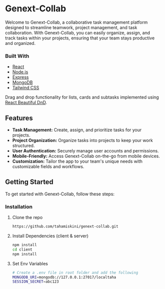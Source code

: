 # Genext-Collab

Welcome to Genext-Collab, a collaborative task management platform designed to streamline teamwork, project management, and task collaboration. With Genext-Collab, you can easily organize, assign, and track tasks within your projects, ensuring that your team stays productive and organized.

### Built With

- [React](https://reactjs.org/)
- [Node.js](https://nodejs.dev/)
- [Express](https://expressjs.com/)
- [MongoDB](https://www.mongodb.com/)
- [Tailwind CSS](https://tailwindcss.com/)

Drag and drop functionality for lists, cards and subtasks implemented using [React Beautiful DnD](https://github.com/atlassian/react-beautiful-dnd).


## Features

- **Task Management:** Create, assign, and prioritize tasks for your projects.
- **Project Organization:** Organize tasks into projects to keep your work structured.
- **User Authentication:** Securely manage user accounts and permissions.
- **Mobile-Friendly:** Access Genext-Collab on-the-go from mobile devices.
- **Customization:** Tailor the app to your team's unique needs with customizable fields and workflows.

## Getting Started

To get started with Genext-Collab, follow these steps:

### Installation

1. Clone the repo
   ```sh
   https://github.com/tahamiskini/genext-collab.git
   ```
2. Install Dependencies (client & server)
   ```sh
   npm install
   cd client
   npm install
   ```
3. Set Env Variables
   ```sh
   # Create a .env file in root folder and add the following
   MONGODB_URI=mongodb://127.0.0.1:27017/localtaha
   SESSION_SECRET=abc123
   ```


